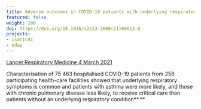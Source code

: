 ```yaml
---
title: Adverse outcomes in COVID-19 patients with underlying respiratory conditions
featured: false
weight: 100
doi: https://doi.org/10.1016/s2213-2600(21)00013-8
projects:
- isaric4c
- odap
---
```


[Lancet Respiratory Medicine 4 March 2021]({{page.doi}})

Characterisation of 75 463 hospitalised COVID-19 patients from 258
participating health-care facilities showed that underlying respiratory
symptoms is common and patients with asthma were more likely, and those
with chronic pulmonary disease less likely, to receive critical care
than patients without an underlying respiratory condition**.**
